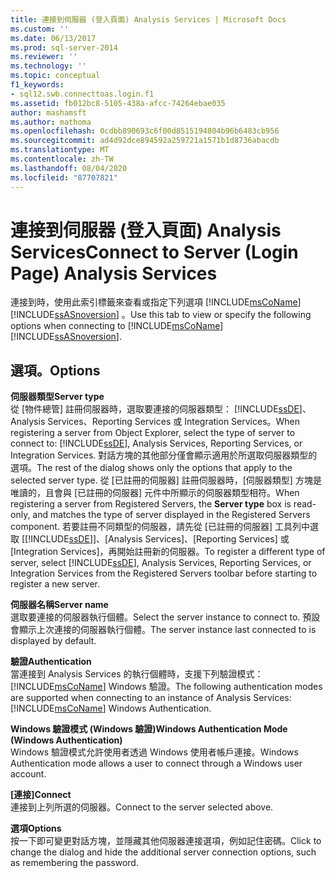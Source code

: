 ```yaml
---
title: 連接到伺服器 (登入頁面) Analysis Services | Microsoft Docs
ms.custom: ''
ms.date: 06/13/2017
ms.prod: sql-server-2014
ms.reviewer: ''
ms.technology: ''
ms.topic: conceptual
f1_keywords:
- sql12.swb.connecttoas.login.f1
ms.assetid: fb012bc8-5105-438a-afcc-74264ebae035
author: mashamsft
ms.author: mathoma
ms.openlocfilehash: 0cdbb890693c6f00d8515194804b96b6483cb956
ms.sourcegitcommit: ad4d92dce894592a259721a1571b1d8736abacdb
ms.translationtype: MT
ms.contentlocale: zh-TW
ms.lasthandoff: 08/04/2020
ms.locfileid: "87707821"
---
```

# <a name="connect-to-server-login-page-analysis-services"></a><span data-ttu-id="c0338-102">連接到伺服器 (登入頁面) Analysis Services</span><span class="sxs-lookup"><span data-stu-id="c0338-102">Connect to Server (Login Page) Analysis Services</span></span>
  <span data-ttu-id="c0338-103">連接到時，使用此索引標籤來查看或指定下列選項 [!INCLUDE[msCoName](../includes/msconame-md.md)] [!INCLUDE[ssASnoversion](../includes/ssasnoversion-md.md)] 。</span><span class="sxs-lookup"><span data-stu-id="c0338-103">Use this tab to view or specify the following options when connecting to [!INCLUDE[msCoName](../includes/msconame-md.md)] [!INCLUDE[ssASnoversion](../includes/ssasnoversion-md.md)].</span></span>  
  
## <a name="options"></a><span data-ttu-id="c0338-104">選項。</span><span class="sxs-lookup"><span data-stu-id="c0338-104">Options</span></span>  
 <span data-ttu-id="c0338-105">**伺服器類型**</span><span class="sxs-lookup"><span data-stu-id="c0338-105">**Server type**</span></span>  
 <span data-ttu-id="c0338-106">從 [物件總管] 註冊伺服器時，選取要連接的伺服器類型： [!INCLUDE[ssDE](../includes/ssde-md.md)]、Analysis Services、Reporting Services 或 Integration Services。</span><span class="sxs-lookup"><span data-stu-id="c0338-106">When registering a server from Object Explorer, select the type of server to connect to: [!INCLUDE[ssDE](../includes/ssde-md.md)], Analysis Services, Reporting Services, or Integration Services.</span></span> <span data-ttu-id="c0338-107">對話方塊的其他部分僅會顯示適用於所選取伺服器類型的選項。</span><span class="sxs-lookup"><span data-stu-id="c0338-107">The rest of the dialog shows only the options that apply to the selected server type.</span></span> <span data-ttu-id="c0338-108">從 [已註冊的伺服器] 註冊伺服器時，[伺服器類型]  方塊是唯讀的，且會與 [已註冊的伺服器] 元件中所顯示的伺服器類型相符。</span><span class="sxs-lookup"><span data-stu-id="c0338-108">When registering a server from Registered Servers, the **Server type** box is read-only, and matches the type of server displayed in the Registered Servers component.</span></span> <span data-ttu-id="c0338-109">若要註冊不同類型的伺服器，請先從 [已註冊的伺服器] 工具列中選取 [[!INCLUDE[ssDE](../includes/ssde-md.md)]]、[Analysis Services]、[Reporting Services] 或 [Integration Services]，再開始註冊新的伺服器。</span><span class="sxs-lookup"><span data-stu-id="c0338-109">To register a different type of server, select [!INCLUDE[ssDE](../includes/ssde-md.md)], Analysis Services, Reporting Services, or Integration Services from the Registered Servers toolbar before starting to register a new server.</span></span>  
  
 <span data-ttu-id="c0338-110">**伺服器名稱**</span><span class="sxs-lookup"><span data-stu-id="c0338-110">**Server name**</span></span>  
 <span data-ttu-id="c0338-111">選取要連接的伺服器執行個體。</span><span class="sxs-lookup"><span data-stu-id="c0338-111">Select the server instance to connect to.</span></span> <span data-ttu-id="c0338-112">預設會顯示上次連接的伺服器執行個體。</span><span class="sxs-lookup"><span data-stu-id="c0338-112">The server instance last connected to is displayed by default.</span></span>  
  
 <span data-ttu-id="c0338-113">**驗證**</span><span class="sxs-lookup"><span data-stu-id="c0338-113">**Authentication**</span></span>  
 <span data-ttu-id="c0338-114">當連接到 Analysis Services 的執行個體時，支援下列驗證模式： [!INCLUDE[msCoName](../includes/msconame-md.md)] Windows 驗證。</span><span class="sxs-lookup"><span data-stu-id="c0338-114">The following authentication modes are supported when connecting to an instance of Analysis Services: [!INCLUDE[msCoName](../includes/msconame-md.md)] Windows Authentication.</span></span>  
  
 <span data-ttu-id="c0338-115">**Windows 驗證模式 (Windows 驗證)**</span><span class="sxs-lookup"><span data-stu-id="c0338-115">**Windows Authentication Mode (Windows Authentication)**</span></span>  
 <span data-ttu-id="c0338-116">Windows 驗證模式允許使用者透過 Windows 使用者帳戶連接。</span><span class="sxs-lookup"><span data-stu-id="c0338-116">Windows Authentication mode allows a user to connect through a Windows user account.</span></span>  
  
 <span data-ttu-id="c0338-117">**[連接]**</span><span class="sxs-lookup"><span data-stu-id="c0338-117">**Connect**</span></span>  
 <span data-ttu-id="c0338-118">連接到上列所選的伺服器。</span><span class="sxs-lookup"><span data-stu-id="c0338-118">Connect to the server selected above.</span></span>  
  
 <span data-ttu-id="c0338-119">**選項**</span><span class="sxs-lookup"><span data-stu-id="c0338-119">**Options**</span></span>  
 <span data-ttu-id="c0338-120">按一下即可變更對話方塊，並隱藏其他伺服器連接選項，例如記住密碼。</span><span class="sxs-lookup"><span data-stu-id="c0338-120">Click to change the dialog and hide the additional server connection options, such as remembering the password.</span></span>  
  
  

